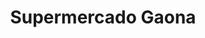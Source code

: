 ---
title: "Supermercado Gaona"
url: /ciudad-autonoma-de-buenos-aires/supermercado-gaona/
shop: supermercado
---